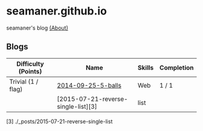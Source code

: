 # seamaner.github.io
seamaner's blog [(About)][1]



## Blogs

| Difficulty (Points) |	Name                                              | Skills       | Completion |
| ------------------- | ------------------------------------------------- | ------------ | ---------- |
| Trivial (1 / flag)  | [2014-09-25-5-balls][2]                           | Web          | 1 / 1      |
|                     | [2015-07-21-reverse-single-list][3]               | list         |            |


[1]: ./about.html
[2]: ./_posts/2014-09-25-5-balls.md
[3] ./_posts/2015-07-21-reverse-single-list
